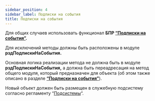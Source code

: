 ```yaml
---
sidebar_position: 4
sidebar_label: Подписки на события
title: Подписки на события
---
```

Для общих случаев использовать функционал **БПР [“Подписки на события”](../../psl/subscription.md).**

Для исключений методы должны быть расположены в модуле **рздПодпискиНаСобытия.**

Основная логика реализации метода не должна быть в модуле **рздПодпискиНаСобытия,** а должна быть переадресация на метод общего модуля, который предназначен для объекта (об этом также описано в разделе **[“Подписки на события”](../../psl/subscription.md)**).

Новый объект должен быть размещен в служебную подсистему согласно регламенту “[Подсистемы](subsystem.md)“.